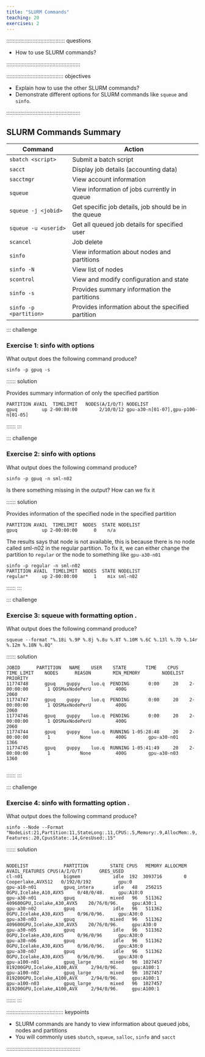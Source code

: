 ```yaml
---
title: "SLURM Commands"
teaching: 20
exercises: 2
---
```


:::::::::::::::::::::::::::::::::::::: questions 

- How to use SLURM commands?

::::::::::::::::::::::::::::::::::::::::::::::::

::::::::::::::::::::::::::::::::::::: objectives

- Explain how to use the other SLURM commands?
- Demonstrate different options for SLURM commands like `squeue` and `sinfo`.

::::::::::::::::::::::::::::::::::::::::::::::::

## SLURM Commands Summary


| Command    |Action   |
|-------|----------|
|`sbatch <script>` |Submit a batch script |
|`sacct` | Display job details (accounting data) |
|`sacctmgr` | View account information
|`squeue`|View information of jobs currently in queue |
|`squeue -j <jobid>`|Get specific job details, job should be in the queue|
|`squeue -u <userid>`|Get all queued job details for specified user|
|`scancel`|Job delete|
|`sinfo` | View information about nodes and partitions|
| `sinfo -N`| View list of nodes|
|`scontrol`| View and modify configuration and state|
|`sinfo -s`| Provides summary information the partitions|
|`sinfo -p <partition>`| Provides information about the specified partition|

::: challenge

### Exercise 1: sinfo with options
What output does the following command produce?

`sinfo -p gpuq -s `

:::::: solution

Provides summary information of only the specified partition
```
PARTITION AVAIL  TIMELIMIT   NODES(A/I/O/T) NODELIST
gpuq         up 2-00:00:00        2/10/0/12 gpu-a30-n[01-07],gpu-p100-n[01-05]
```
::::::
:::

::: challenge

### Exercise 2: sinfo with options
What output does the following command produce?

`sinfo -p gpuq -n sml-n02 `

Is there something missing in the output? How can we fix it

:::::: solution

Provides information of the specified node in the specified partition
```
PARTITION AVAIL  TIMELIMIT  NODES  STATE NODELIST
gpuq         up 2-00:00:00      0    n/a
```

The results says that node is not available, this is because there is no node called sml-n02 in the regular partition. To fix it, we can either change the partition to `regular` or the node to something like `gpu-a30-n01`

```
sinfo -p regular -n sml-n02
PARTITION AVAIL  TIMELIMIT  NODES  STATE NODELIST
regular*     up 2-00:00:00      1    mix sml-n02
```
::::::
:::


::: challenge

### Exercise 3: squeue with formatting option .

What output does the following command produce?

`squeue --format "%.18i %.9P %.8j %.8u %.8T %.10M %.6C %.13l %.7D %.14r %.12m %.18N %.8Q" `

:::::: solution

```
JOBID      PARTITION   NAME    USER    STATE       TIME    CPUS    TIME_LIMIT    NODES      REASON        MIN_MEMORY        NODELIST      PRIORITY
11774748      gpuq    guppy    luo.q  PENDING       0:00     20    2-00:00:00       1 QOSMaxNodePerU         400G                        2060
11774747      gpuq    guppy    luo.q  PENDING       0:00     20    2-00:00:00       1 QOSMaxNodePerU         400G                        2060
11774746      gpuq    guppy    luo.q  PENDING       0:00     20    2-00:00:00       1 QOSMaxNodePerU         400G                        2060
11774744      gpuq    guppy    luo.q  RUNNING 1-05:28:48     20    2-00:00:00       1           None         400G        gpu-a30-n01     1366
11774745      gpuq    guppy    luo.q  RUNNING 1-05:41:49     20    2-00:00:00       1           None         400G        gpu-a30-n03     1360
          
```
::::::
:::


::: challenge

### Exercise 4: sinfo with formatting option .

What output does the following command produce?

`sinfo --Node --Format "NodeList:21,Partition:11,StateLong:.11,CPUS:.5,Memory:.9,AllocMem:.9,Features:.20,CpusState:.14,GresUsed:.15"`

:::::: solution

```

NODELIST             PARTITION        STATE CPUS   MEMORY ALLOCMEM      AVAIL_FEATURES CPUS(A/I/O/T)      GRES_USED
cl-n01               bigmem            idle  192  3093716        0   Cooperlake,AVX512   0/192/0/192          gpu:0
gpu-a10-n01          gpuq_intera       idle   48   256215        0GPU,Icelake,A10,AVX5     0/48/0/48.     gpu:A10:0
gpu-a30-n01          gpuq             mixed   96   511362   409600GPU,Icelake,A30,AVX5    20/76/0/96.     gpu:A30:1 
gpu-a30-n02          gpuq              idle   96   511362        0GPU,Icelake,A30,AVX5     0/96/0/96.     gpu:A30:0
gpu-a30-n03          gpuq             mixed   96   511362   409600GPU,Icelake,A30,AVX5    20/76/0/96.     gpu:A30:0
gpu-a30-n05          gpuq              idle   96   511362        0GPU,Icelake,A30,AVX5     0/96/0/96      gpu:A30:0
gpu-a30-n06          gpuq              idle   96   511362        0GPU,Icelake,A30,AVX5     0/96/0/96.     gpu:A30:0
gpu-a30-n07          gpuq              idle   96   511362        0GPU,Icelake,A30,AVX5     0/96/0/96.     gpu:A30:0
gpu-a100-n01         gpuq_large       mixed   96  1027457   819200GPU,Icelake,A100,AVX     2/94/0/96.     gpu:A100:1
gpu-a100-n02         gpuq_large       mixed   96  1027457   819200GPU,Icelake,A100,AVX     2/94/0/96.     gpu:A100:1
gpu-a100-n03         gpuq_large       mixed   96  1027457   819200GPU,Icelake,A100,AVX     2/94/0/96.     gpu:A100:1
```
::::::
:::

::::::::::::::::::::::::::::::::::::: keypoints 

- SLURM commands are handy to view information about queued jobs, nodes and partitions
- You will commonly uses `sbatch`, `squeue`, `salloc`, `sinfo` and `sacct`


::::::::::::::::::::::::::::::::::::::::::::::::

